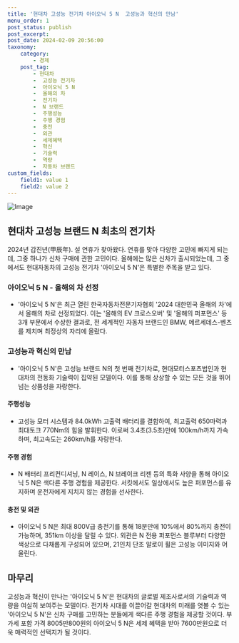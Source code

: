 ```yaml
---
title: '현대차 고성능 전기차 아이오닉 5 N  고성능과 혁신의 만남'
menu_order: 1
post_status: publish
post_excerpt: 
post_date: 2024-02-09 20:56:00
taxonomy:
    category:
        - 경제
    post_tag:
        - 현대차
        -  고성능 전기차
        -  아이오닉 5 N
        -  올해의 차
        -  전기차
        -  N 브랜드
        -  주행성능
        -  주행 경험
        -  충전
        -  외관
        -  세제혜택
        -  혁신
        -  기술력
        -  역량
        -  자동차 브랜드
custom_fields:
    field1: value 1
    field2: value 2
---
```


![Image](https://imgnews.pstatic.net/image/243/2024/02/09/0000056207_001_20240209100101269.jpg?type=w647)

## 현대차 고성능 브랜드 N 최초의 전기차
2024년 갑진년(甲辰年). 설 연휴가 찾아왔다. 연휴를 맞아 다양한 고민에 빠지게 되는데, 그중 하나가 신차 구매에 관한 고민이다. 올해에는 많은 신차가 출시되었는데, 그 중에서도 현대자동차의 고성능 전기차 '아이오닉 5 N'은 특별한 주목을 받고 있다. 
### 아이오닉 5 N - 올해의 차 선정
- '아이오닉 5 N'은 최근 열린 한국자동차전문기자협회 '2024 대한민국 올해의 차'에서 올해의 차로 선정되었다. 이는 '올해의 EV 크로스오버' 및 '올해의 퍼포먼스' 등 3개 부문에서 수상한 결과로, 전 세계적인 자동차 브랜드인 BMW, 메르세데스-벤츠를 제치며 최정상의 자리에 올랐다.
### 고성능과 혁신의 만남
- '아이오닉 5 N'은 고성능 브랜드 N의 첫 번째 전기차로, 현대모터스포츠법인과 현대차의 전동화 기술력이 집약된 모델이다. 이를 통해 상상할 수 있는 모든 것을 뛰어넘는 상품성을 자랑한다. 
#### 주행성능
- 고성능 모터 시스템과 84.0kWh 고출력 배터리를 결합하여, 최고출력 650마력과 최대토크 770Nm의 힘을 발휘한다. 이로써 3.4초(3.5초)만에 100km/h까지 가속하며, 최고속도는 260km/h를 자랑한다.
#### 주행 경험
- N 배터리 프리컨디셔닝, N 레이스, N 브레이크 리젠 등의 특화 사양을 통해 아이오닉 5 N은 색다른 주행 경험을 제공한다. 서킷에서도 일상에서도 높은 퍼포먼스를 유지하며 운전자에게 지치지 않는 경험을 선사한다.
#### 충전 및 외관
- 아이오닉 5 N은 최대 800V급 충전기를 통해 18분만에 10%에서 80%까지 충전이 가능하며, 351km 이상을 달릴 수 있다. 외관은 N 전용 퍼포먼스 블루부터 다양한 색상으로 다채롭게 구성되어 있으며, 21인치 단조 알로이 휠은 고성능 이미지와 어울린다.
## 마무리
고성능과 혁신이 만나는 '아이오닉 5 N'은 현대차의 글로벌 제조사로서의 기술력과 역량을 여실히 보여주는 모델이다. 전기차 시대를 이끌어갈 현대차의 미래를 엿볼 수 있는 '아이오닉 5 N'은 신차 구매를 고민하는 분들에게 색다른 주행 경험을 제공할 것이다. 부가세 포함 가격 8005만800원의 아이오닉 5 N은 세제 혜택을 받아 7600만원으로 더욱 매력적인 선택지가 될 것이다.
